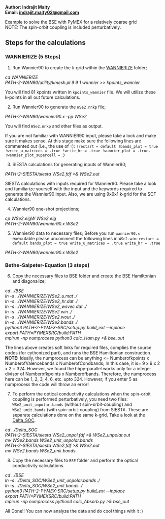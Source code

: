 **Author: Indrajit Maity  
Email: indrajit.maity02@gmail.com**

Example to solve the BSE with PyMEX for a relatively coarse grid  
NOTE: The spin-orbit coupling is included perturbatively.

## Steps for the calculations
### WANNIERIZE (5 Steps)

1. Run Wannier90 to create the k-grid within the [WANNIERIZE](./WANNIERIZE) 
folder;
 
*cd WANNIERIZE*  
*PATH-2-WAN90/utility/kmesh.pl 9 9 1 wannier >> kpoints_wannier*

You will find 81 kpoints written in `kpoints_wannier` file. We
will utilize these k-points in all out future calculations.


2. Run Wannier90 to generate the `WSe2.nnkp` file; 

*PATH-2-WAN90/wannier90.x -pp WSe2*

You will find `WSe2.nnkp` and other files as output. 

If you are not familiar with WANNIER90 input, please take a look 
and make sure it makes sense. At this stage make sure the 
following lines are commented out (i.e., the use of `!`):
`
!restart = default
!bands_plot = true
!write_u_matrices = .true
!write_hr = .true
!wannier_plot = .true.
!wannier_plot_supercell = 3
`

3. SIESTA calculations for generating inputs of Wannier90; 

*PATH-2-SIESTA/siesta WSe2.fdf >& WSe2.out*

SIESTA calculations with inputs required for Wannier90. Please 
take a look and familiarize yourself with the input and the 
keywords required to generate the Wannier90 input. Also, 
we are using 9x9x1 k-grid for the SCF calculations. 


4. Wannier90 one-shot projections;

*cp WSe2.eigW WSe2.eig*  
*PATH-2-WAN90/wannier90.x WSe2*

5. Wannier90 data to necessary files; Before you run `wannier90.x`
executable please uncomment the following lines in `WSe2.win`:
`
restart = default
bands_plot = true
write_u_matrices = .true
write_hr = .true
`

*PATH-2-WAN90/wannier90.x WSe2*

### Bethe-Salpeter-Equation (3 steps) 

6. Copy the necessary files to [BSE](./BSE) folder and create the 
BSE Hamiltonian and diagonalize; 

*cd ../BSE*  
*ln -s ../WANNIERIZE/WSe2_u.mat ./*  
*ln -s ../WANNIERIZE/WSe2_hr.dat ./*  
*ln -s ../WANNIERIZE/WSe2_wsvec.dat ./*  
*ln -s ../WANNIERIZE/WSe2.win ./*  
*ln -s ../WANNIERIZE/WSe2.wout ./*  
*ln -s ../WANNIERIZE/WSe2.bands ./*  
*python3 PATH-2-PYMEX-SRC/setup.py build_ext --inplace*  
*export PATH=${PYMEXSRC}/build:$PATH*  
*mpirun -np numprocess python3 calc_Ham.py >& bse_out*

The lines above creates soft links for required files, 
complies the source codes (for cythonized part), and 
runs the BSE Hamiltonian construction. 
**NOTE:** Ideally, the numprocess can be anything <= 
Numberofkpoints x NumberofValencebands x NumberofCondbands; 
In this case, it is= 9 x 9 x 2 x 2 = 324. 
However, we found the h5py-parallel works only for a integer 
divisor of Numberofkpoints x Numberofbands. Therefore,
the numprocess here can be 1, 2, 3, 4, 6, etc. upto 324. 
However, if you enter 5 as numprocess the code will throw
an error! 


7. To perform the optical conductivity calculations when the 
spin-orbit coupling is performed perturbatively, you need two 
files: `WSe2_unit_unpolar.bands` (without spin-orbit-coupling) 
and  `WSe2_unit.bands` (with spin-orbit-coupling) from SIESTA.
These are separate calculations done on the same k-grid. Take 
a look at the [Delta_SOC](./Delta_SOC/).

*cd ../Delta_SOC*  
*PATH-2-SIESTA/siesta WSe2_unpol.fdf >& WSe2_unpolar.out*  
*mv WSe2.bands WSe2_unit_unpolar.bands*  
*PATH-2-SIESTA/siesta WSe2.fdf >& WSe2.out*  
*mv WSe2.bands WSe2_unit.bands*  

8. Copy the necessary files to `BSE` folder and perform the 
optical conductivity calculations. 

*cd ../BSE*  
*ln -s ../Delta_SOC/WSe2_unit_unpolar.bands ./*  
*ln -s ../Delta_SOC/WSe2_unit.bands ./*  
*python3 PATH-2-PYMEX-SRC/setup.py build_ext --inplace*  
*export PATH=${PYMEXSRC}/build:$PATH*  
*mpirun -np numprocess python3 calc_Absorb.py >& bse_out*  


All Done!! You can now analyze the data and do cool things with 
it :)

